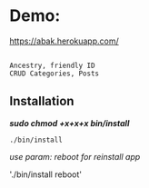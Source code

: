 Demo:
=======
https://abak.herokuapp.com/

~~~

Ancestry, friendly ID
CRUD Categories, Posts
~~~
Installation
------------

_**sudo chmod +x+x+x bin/install**_

`./bin/install`

_use param: reboot for reinstall app_

'./bin/install reboot'
